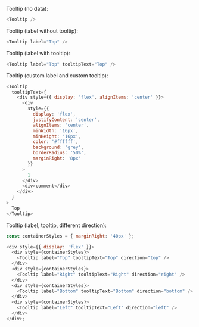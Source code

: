 Tooltip (no data):

```js
<Tooltip />
```

Tooltip (label without tooltip):

```js
<Tooltip label="Top" />
```

Tooltip (label with tooltip):

```js
<Tooltip label="Top" tooltipText="Top" />
```

Tooltip (custom label and custom tooltip):

```js
<Tooltip
  tooltipText={
    <div style={{ display: 'flex', alignItems: 'center' }}>
      <div
        style={{
          display: 'flex',
          justifyContent: 'center',
          alignItems: 'center',
          minWidth: '16px',
          minHeight: '16px',
          color: '#ffffff',
          background: 'grey',
          borderRadius: '50%',
          marginRight: '8px'
        }}
      >
        1
      </div>
      <div>comment</div>
    </div>
  }
>
  Top
</Tooltip>
```

Tooltip (label, tooltip, different direction):

```js
const containerStyles = { marginRight: '40px' };

<div style={{ display: 'flex' }}>
  <div style={containerStyles}>
    <Tooltip label="Top" tooltipText="Top" direction="top" />
  </div>
  <div style={containerStyles}>
    <Tooltip label="Right" tooltipText="Right" direction="right" />
  </div>
  <div style={containerStyles}>
    <Tooltip label="Bottom" tooltipText="Bottom" direction="bottom" />
  </div>
  <div style={containerStyles}>
    <Tooltip label="Left" tooltipText="Left" direction="left" />
  </div>
</div>;
```
